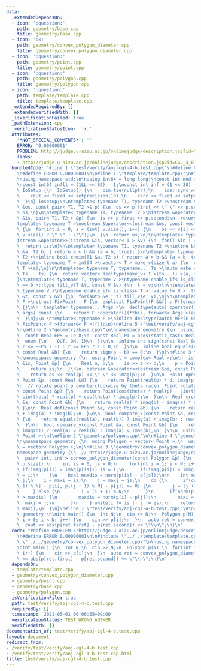 ```yaml
---
data:
  _extendedDependsOn:
  - icon: ':question:'
    path: geometry/base.cpp
    title: geometry/base.cpp
  - icon: ':x:'
    path: geometry/convex_polygon_diameter.cpp
    title: geometry/convex_polygon_diameter.cpp
  - icon: ':question:'
    path: geometry/point.cpp
    title: geometry/point.cpp
  - icon: ':question:'
    path: geometry/polygon.cpp
    title: geometry/polygon.cpp
  - icon: ':question:'
    path: template/template.cpp
    title: template/template.cpp
  _extendedRequiredBy: []
  _extendedVerifiedWith: []
  _isVerificationFailed: true
  _pathExtension: cpp
  _verificationStatusIcon: ':x:'
  attributes:
    '*NOT_SPECIAL_COMMENTS*': ''
    ERROR: '0.00000001'
    PROBLEM: http://judge.u-aizu.ac.jp/onlinejudge/description.jsp?id=CGL_4_B
    links:
    - http://judge.u-aizu.ac.jp/onlinejudge/description.jsp?id=CGL_4_B
  bundledCode: "#line 1 \"test/verify/aoj-cgl-4-b.test.cpp\"\n#define PROBLEM \"http://judge.u-aizu.ac.jp/onlinejudge/description.jsp?id=CGL_4_B\"\
    \n#define ERROR 0.00000001\n\n#line 1 \"template/template.cpp\"\n#include<bits/stdc++.h>\n\
    \nusing namespace std;\n\nusing int64 = long long;\nconst int mod = 1e9 + 7;\n\
    \nconst int64 infll = (1LL << 62) - 1;\nconst int inf = (1 << 30) - 1;\n\nstruct\
    \ IoSetup {\n  IoSetup() {\n    cin.tie(nullptr);\n    ios::sync_with_stdio(false);\n\
    \    cout << fixed << setprecision(10);\n    cerr << fixed << setprecision(10);\n\
    \  }\n} iosetup;\n\ntemplate< typename T1, typename T2 >\nostream &operator<<(ostream\
    \ &os, const pair< T1, T2 >& p) {\n  os << p.first << \" \" << p.second;\n  return\
    \ os;\n}\n\ntemplate< typename T1, typename T2 >\nistream &operator>>(istream\
    \ &is, pair< T1, T2 > &p) {\n  is >> p.first >> p.second;\n  return is;\n}\n\n\
    template< typename T >\nostream &operator<<(ostream &os, const vector< T > &v)\
    \ {\n  for(int i = 0; i < (int) v.size(); i++) {\n    os << v[i] << (i + 1 !=\
    \ v.size() ? \" \" : \"\");\n  }\n  return os;\n}\n\ntemplate< typename T >\n\
    istream &operator>>(istream &is, vector< T > &v) {\n  for(T &in : v) is >> in;\n\
    \  return is;\n}\n\ntemplate< typename T1, typename T2 >\ninline bool chmax(T1\
    \ &a, T2 b) { return a < b && (a = b, true); }\n\ntemplate< typename T1, typename\
    \ T2 >\ninline bool chmin(T1 &a, T2 b) { return a > b && (a = b, true); }\n\n\
    template< typename T = int64 >\nvector< T > make_v(size_t a) {\n  return vector<\
    \ T >(a);\n}\n\ntemplate< typename T, typename... Ts >\nauto make_v(size_t a,\
    \ Ts... ts) {\n  return vector< decltype(make_v< T >(ts...)) >(a, make_v< T >(ts...));\n\
    }\n\ntemplate< typename T, typename V >\ntypename enable_if< is_class< T >::value\
    \ == 0 >::type fill_v(T &t, const V &v) {\n  t = v;\n}\n\ntemplate< typename T,\
    \ typename V >\ntypename enable_if< is_class< T >::value != 0 >::type fill_v(T\
    \ &t, const V &v) {\n  for(auto &e : t) fill_v(e, v);\n}\n\ntemplate< typename\
    \ F >\nstruct FixPoint : F {\n  explicit FixPoint(F &&f) : F(forward< F >(f))\
    \ {}\n\n  template< typename... Args >\n  decltype(auto) operator()(Args &&...\
    \ args) const {\n    return F::operator()(*this, forward< Args >(args)...);\n\
    \  }\n};\n \ntemplate< typename F >\ninline decltype(auto) MFP(F &&f) {\n  return\
    \ FixPoint< F >{forward< F >(f)};\n}\n#line 5 \"test/verify/aoj-cgl-4-b.test.cpp\"\
    \n\n#line 2 \"geometry/base.cpp\"\n\nnamespace geometry {\n  using Real = double;\n\
    \  const Real EPS = 1e-8;\n  const Real PI = acos(static_cast< Real >(-1));\n\n\
    \  enum {\n    OUT, ON, IN\n  };\n\n  inline int sign(const Real &r) {\n    return\
    \ r <= -EPS ? -1 : r >= EPS ? 1 : 0;\n  }\n\n  inline bool equals(const Real &a,\
    \ const Real &b) {\n    return sign(a - b) == 0;\n  }\n}\n#line 3 \"geometry/point.cpp\"\
    \n\nnamespace geometry {\n  using Point = complex< Real >;\n\n  istream &operator>>(istream\
    \ &is, Point &p) {\n    Real a, b;\n    is >> a >> b;\n    p = Point(a, b);\n\
    \    return is;\n  }\n\n  ostream &operator<<(ostream &os, const Point &p) {\n\
    \    return os << real(p) << \" \" << imag(p);\n  }\n\n  Point operator*(const\
    \ Point &p, const Real &d) {\n    return Point(real(p) * d, imag(p) * d);\n  }\n\
    \n  // rotate point p counterclockwise by theta rad\n  Point rotate(Real theta,\
    \ const Point &p) {\n    return Point(cos(theta) * real(p) - sin(theta) * imag(p),\
    \ sin(theta) * real(p) + cos(theta) * imag(p));\n  }\n\n  Real cross(const Point\
    \ &a, const Point &b) {\n    return real(a) * imag(b) - imag(a) * real(b);\n \
    \ }\n\n  Real dot(const Point &a, const Point &b) {\n    return real(a) * real(b)\
    \ + imag(a) * imag(b);\n  }\n\n  bool compare_x(const Point &a, const Point &b)\
    \ {\n    return equals(real(a), real(b)) ? imag(a) < imag(b) : real(a) < real(b);\n\
    \  }\n\n  bool compare_y(const Point &a, const Point &b) {\n    return equals(imag(a),\
    \ imag(b)) ? real(a) < real(b) : imag(a) < imag(b);\n  }\n\n  using Points = vector<\
    \ Point >;\n}\n#line 2 \"geometry/polygon.cpp\"\n\n#line 4 \"geometry/polygon.cpp\"\
    \n\nnamespace geometry {\n  using Polygon = vector< Point >;\n  using Polygons\
    \ = vector< Polygon >;\n}\n#line 3 \"geometry/convex_polygon_diameter.cpp\"\n\n\
    namespace geometry {\n  // http://judge.u-aizu.ac.jp/onlinejudge/description.jsp?id=CGL_4_B\n\
    \  pair< int, int > convex_polygon_diameter(const Polygon &p) {\n    int N = (int)\
    \ p.size();\n    int is = 0, js = 0;\n    for(int i = 1; i < N; i++) {\n     \
    \ if(imag(p[i]) > imag(p[is])) is = i;\n      if(imag(p[i]) < imag(p[js])) js\
    \ = i;\n    }\n    Real maxdis = norm(p[is] - p[js]);\n\n    int maxi, maxj, i,\
    \ j;\n    i = maxi = is;\n    j = maxj = js;\n    do {\n      if(cross(p[(i +\
    \ 1) % N] - p[i], p[(j + 1) % N] - p[j]) >= 0) {\n        j = (j + 1) % N;\n \
    \     } else {\n        i = (i + 1) % N;\n      }\n      if(norm(p[i] - p[j])\
    \ > maxdis) {\n        maxdis = norm(p[i] - p[j]);\n        maxi = i;\n      \
    \  maxj = j;\n      }\n    } while(i != is || j != js);\n    return minmax(maxi,\
    \ maxj);\n  }\n}\n#line 7 \"test/verify/aoj-cgl-4-b.test.cpp\"\n\nusing namespace\
    \ geometry;\n\nint main() {\n  int N;\n  cin >> N;\n  Polygon p(N);\n  for(int\
    \ i = 0; i < N; i++) {\n    cin >> p[i];\n  }\n  auto ret = convex_polygon_diameter(p);\n\
    \  cout << abs(p[ret.first] - p[ret.second]) << \"\\n\";\n}\n"
  code: "#define PROBLEM \"http://judge.u-aizu.ac.jp/onlinejudge/description.jsp?id=CGL_4_B\"\
    \n#define ERROR 0.00000001\n\n#include \"../../template/template.cpp\"\n\n#include\
    \ \"../../geometry/convex_polygon_diameter.cpp\"\n\nusing namespace geometry;\n\
    \nint main() {\n  int N;\n  cin >> N;\n  Polygon p(N);\n  for(int i = 0; i < N;\
    \ i++) {\n    cin >> p[i];\n  }\n  auto ret = convex_polygon_diameter(p);\n  cout\
    \ << abs(p[ret.first] - p[ret.second]) << \"\\n\";\n}\n"
  dependsOn:
  - template/template.cpp
  - geometry/convex_polygon_diameter.cpp
  - geometry/point.cpp
  - geometry/base.cpp
  - geometry/polygon.cpp
  isVerificationFile: true
  path: test/verify/aoj-cgl-4-b.test.cpp
  requiredBy: []
  timestamp: '2021-05-01 00:06:55+09:00'
  verificationStatus: TEST_WRONG_ANSWER
  verifiedWith: []
documentation_of: test/verify/aoj-cgl-4-b.test.cpp
layout: document
redirect_from:
- /verify/test/verify/aoj-cgl-4-b.test.cpp
- /verify/test/verify/aoj-cgl-4-b.test.cpp.html
title: test/verify/aoj-cgl-4-b.test.cpp
---
```

